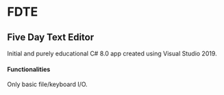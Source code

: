 # FDTE
## Five Day Text Editor
Initial and purely educational C# 8.0 app created using Visual Studio 2019.

#### Functionalities
Only basic file/keyboard I/O.

